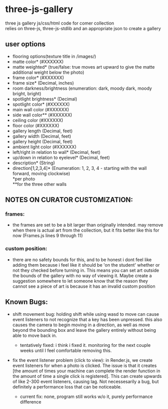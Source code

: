 # three-js-gallery
three js gallery js/css/html code for comer collection  
relies on three-js, three-js-stdlib and an appropriate json to create a gallery  

## user options
- flooring options(texture title in /images/)
- matte color* (#XXXXXX)
- matte weighted* (true/false: true moves art upward to give the matte additional weight below the photo)
- frame color* (#XXXXXX)
- frame size* (Decimal, inches)
- room darkness/brightness (enumeration: dark, moody dark, moody bright, bright)
- spotlight brightness* (Decimal)
- spotlight color* (#XXXXXX)
- main wall color (#XXXXXX)
- side wall color** (#XXXXXX)
- ceiling color (#XXXXXX)
- floor color (#XXXXXX)
- gallery length (Decimal, feet)
- gallery width (Decimal, feet)
- gallery height (Decimal, feet)
- ambient light color (#XXXXXX)
- left/right in relation to wall* (Decimal, feet)
- up/down in relation to eyelevel* (Decimal, feet)
- description* (String)
- direction[1,2,3,4]* (Enumeration: 1, 2, 3, 4 - starting with the wall forward, moving clockwise)  
*per photo  
**for the three other walls  

## NOTES ON CURATOR CUSTOMIZATION:
### frames:
- the frames are set to be a bit larger than originally intended. may remove when there is actual art from the collection, but it fits better like this for now (Frames.js lines 9 through 11)

### custom position:
- there are no safety bounds for this, and to be honest i dont feel like adding them because i feel like it should be 'on the student' whether or not they checked before turning in. This means you can set art outside the bounds of the gallery with no way of viewing it. Maybe create a suggestion somewhere to let someone know that the reason they cannot see a piece of art is because it has an invalid custom position

## Known Bugs:
- shift movement bug: holding shift while using wasd to move can cause event listeners to not recognize that a key has been unpressed. this also causes the camera to begin moving in a direction, as well as move beyond the bounding box and leave the gallery entirely without being able to move back in. 
  - tentatively fixed: i think i fixed it. monitoring for the next couple weeks until I feel comfortable removing this.  

- fix the event listener problem (click to view): in Render.js, we create event listeners for when a photo is clicked. The issue is that it creates [the amount of times your machine can complete the render function in the amount of time a single click is registered]. This can create upwards of like 2-300 event listeners, causing lag. Not necessesarily a bug, but definitely a performance loss that can be noticeable. 
  - current fix: none, program still works w/o it, purely performance difference